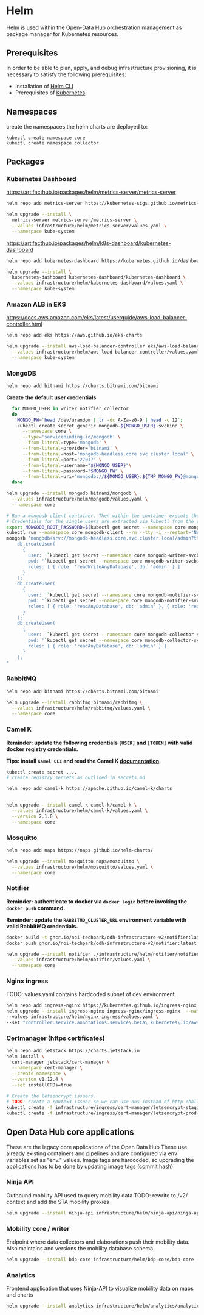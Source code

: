 <!--
SPDX-FileCopyrightText: NOI Techpark <digital@noi.bz.it>

SPDX-License-Identifier: CC0-1.0
-->

# Helm

Helm is used within the Open-Data Hub orchestration management as package manager for Kubernetes resources.

## Prerequisites

In order to be able to plan, apply, and debug infrastructure provisioning, it is necessary to satisfy the following prerequisites:

- Installation of [Helm CLI](https://helm.sh/docs/intro/install/)
- Prerequisites of [Kubernetes](kubernetes.md#Prerequisites)

## Namespaces

create the namespaces the helm charts are deployed to:
```
kubectl create namespace core
kubectl create namespace collector
```
## Packages

### Kubernetes Dashboard

https://artifacthub.io/packages/helm/metrics-server/metrics-server

```sh
helm repo add metrics-server https://kubernetes-sigs.github.io/metrics-server/
```

```sh
helm upgrade --install \
  metrics-server metrics-server/metrics-server \
  --values infrastructure/helm/metrics-server/values.yaml \
  --namespace kube-system
```

https://artifacthub.io/packages/helm/k8s-dashboard/kubernetes-dashboard

```sh
helm repo add kubernetes-dashboard https://kubernetes.github.io/dashboard/
```

```sh
helm upgrade --install \
  kubernetes-dashboard kubernetes-dashboard/kubernetes-dashboard \
  --values infrastructure/helm/kubernetes-dashboard/values.yaml \
  --namespace kube-system
```

### Amazon ALB in EKS

https://docs.aws.amazon.com/eks/latest/userguide/aws-load-balancer-controller.html

```sh
helm repo add eks https://aws.github.io/eks-charts
```

```sh
helm upgrade --install aws-load-balancer-controller eks/aws-load-balancer-controller \
  --values infrastructure/helm/aws-load-balancer-controller/values.yaml \
  --namespace kube-system
```

### MongoDB

```sh
helm repo add bitnami https://charts.bitnami.com/bitnami
```
**Create the default user credentials**
```sh
  for MONGO_USER in writer notifier collector
  do
    MONGO_PW=`head /dev/urandom | tr -dc A-Za-z0-9 | head -c 12`;
    kubectl create secret generic mongodb-${MONGO_USER}-svcbind \
      --namespace core \
      --type='servicebinding.io/mongodb' \
      --from-literal=type='mongodb' \
      --from-literal=provider='bitnami' \
      --from-literal=host='mongodb-headless.core.svc.cluster.local' \
      --from-literal=port='27017' \
      --from-literal=username="${MONGO_USER}"\
      --from-literal=password="$MONGO_PW" \
      --from-literal=uri="mongodb://${MONGO_USER}:${TMP_MONGO_PW}@mongodb-headless.core.svc.cluster.local"
  done
```

```sh
helm upgrade --install mongodb bitnami/mongodb \
  --values infrastructure/helm/mongodb/values.yaml \
  --namespace core
```

```sh
# Run a mongodb client container. Then within the container execute the create user script.
# Credentials for the single users are extracted via kubectl from the corresponding secrets (see secrets.md for how to create them)
export MONGODB_ROOT_PASSWORD=$(kubectl get secret --namespace core mongodb -o jsonpath='{.data.mongodb-root-password}' | base64 -d)
kubectl run --namespace core mongodb-client --rm --tty -i --restart='Never' --env="MONGODB_ROOT_PASSWORD=$MONGODB_ROOT_PASSWORD" --image docker.io/bitnami/mongodb:6.0.9-debian-11-r5 --command -- \
mongosh 'mongodb+srv://mongodb-headless.core.svc.cluster.local/admin?tls=false' --authenticationDatabase admin -u root -p $MONGODB_ROOT_PASSWORD --eval "
	db.createUser(
	  {
	    user: '`kubectl get secret --namespace core mongodb-writer-svcbind -o jsonpath='{.data.username}' | base64 -d`',
	    pwd: '`kubectl get secret --namespace core mongodb-writer-svcbind -o jsonpath='{.data.password}' | base64 -d`',
	    roles: [ { role: 'readWriteAnyDatabase', db: 'admin' } ]
	  }
	);
	db.createUser(
	  {
	    user: '`kubectl get secret --namespace core mongodb-notifier-svcbind -o jsonpath='{.data.username}' | base64 -d`',
	    pwd: '`kubectl get secret --namespace core mongodb-notifier-svcbind -o jsonpath='{.data.password}' | base64 -d`',
	    roles: [ { role: 'readAnyDatabase', db: 'admin' }, { role: 'readWrite', db: 'admin' } ]
	  }
	);
	db.createUser(
	  {
	    user: '`kubectl get secret --namespace core mongodb-collector-svcbind -o jsonpath='{.data.username}' | base64 -d`',
	    pwd: '`kubectl get secret --namespace core mongodb-collector-svcbind -o jsonpath='{.data.password}' | base64 -d`',
	    roles: [ { role: 'readAnyDatabase', db: 'admin' } ]
	  }
	);
"
```

### RabbitMQ

```sh
helm repo add bitnami https://charts.bitnami.com/bitnami
```

```sh
helm upgrade --install rabbitmq bitnami/rabbitmq \
  --values infrastructure/helm/rabbitmq/values.yaml \
  --namespace core
```

### Camel K

**Reminder: update the following credentials `[USER]` and `[TOKEN]` with valid docker registry credentials.**

**Tips: install `Kamel CLI` and read the Camel K [documentation](https://camel.apache.org/camel-k/1.9.x/running/running.html).**

```sh
kubectl create secret ....
# create registry secrets as outlined in secrets.md

```

```sh
helm repo add camel-k https://apache.github.io/camel-k/charts
```

```sh

helm upgrade --install camel-k camel-k/camel-k \
  --values infrastructure/helm/camel-k/values.yaml \
  --version 2.1.0 \
  --namespace core
```

### Mosquitto

```sh
helm repo add naps https://naps.github.io/helm-charts/
```

```sh
helm upgrade --install mosquitto naps/mosquitto \
  --values infrastructure/helm/mosquitto/values.yaml \
  --namespace core
```

### Notifier

**Reminder: authenticate to docker via `docker login` before invoking the `docker push` command.**

**Reminder: update the `RABBITMQ_CLUSTER_URL` environment variable with valid RabbitMQ credentials.**

```sh
docker build -t ghcr.io/noi-techpark/odh-infrastructure-v2/notifier:latest .
docker push ghcr.io/noi-techpark/odh-infrastructure-v2/notifier:latest
```

```sh
helm upgrade --install notifier ./infrastructure/helm/notifier/notifier \
  --values infrastructure/helm/notifier/values.yaml \
  --namespace core
```

### Nginx ingress
TODO: values.yaml contains hardcoded subnet of dev environment.
```sh
helm repo add ingress-nginx https://kubernetes.github.io/ingress-nginx
helm upgrade --install ingress-nginx ingress-nginx/ingress-nginx  --namespace ingress-nginx --create-namespace \
--values infrastructure/helm/nginx-ingress/values.yaml \
--set "controller.service.annotations.service\.beta\.kubernetes\.io/aws-load-balancer-eip-allocations=eipalloc-0b84603c6d3f425bf"
```

### Certmanager (https certificates)

```sh
helm repo add jetstack https://charts.jetstack.io
helm install \
  cert-manager jetstack/cert-manager \
  --namespace cert-manager \
  --create-namespace \
  --version v1.12.4 \
  --set installCRDs=true
  
# Create the letsencrypt issuers. 
# TODO: create a route53 issuer so we can use dns instead of http challenges
kubectl create -f infrastructure/ingress/cert-manager/letsencrypt-staging-clusterissuer.yaml
kubectl create -f infrastructure/ingress/cert-manager/letsencrypt-prod-clusterissuer.yaml
```

## Open Data Hub core applications
These are the legacy core applications of the Open Data Hub
These use already existing containers and pipelines and are configured via env variables set as "env." values.
Image tags are hardcoded, so upgrading the applications has to be done by updating image tags (commit hash)
### Ninja API
Outbound mobility API used to query mobility data
TODO: rewrite to /v2/ context and add the STA mobility proxies
```sh
helm upgrade --install ninja-api infrastructure/helm/ninja-api/ninja-api --namespace core --values infrastructure/helm/ninja-api/values.yaml
```
### Mobility core / writer
Endpoint where data collectors and elaborations push their mobility data. Also maintains and versions the mobility database schema
```sh
helm upgrade --install bdp-core infrastructure/helm/bdp-core/bdp-core --namespace core --values infrastructure/helm/bdp-core/values.yaml
```
### Analytics
Frontend application that uses Ninja-API to visualize mobility data on maps and charts
```sh
helm upgrade --install analytics infrastructure/helm/analytics/analytics --namespace core --values infrastructure/helm/analytics/values.yaml
```